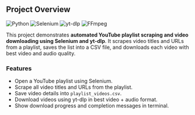 ## Project Overview

![Python](https://img.shields.io/badge/Python-3.11-blue?logo=python&logoColor=white)
![Selenium](https://img.shields.io/badge/Selenium-WebDriver-green?logo=selenium&logoColor=white)
![yt-dlp](https://img.shields.io/badge/yt--dlp-latest-orange)
![FFmpeg](https://img.shields.io/badge/FFmpeg-required-red)

This project demonstrates **automated YouTube playlist scraping and video downloading using Selenium and yt-dlp**. It scrapes video titles and URLs from a playlist, saves the list into a CSV file, and downloads each video with best video and audio quality.

### Features

- Open a YouTube playlist using Selenium.
- Scrape all video titles and URLs from the playlist.
- Save video details into `playlist_videos.csv`.
- Download videos using yt-dlp in best video + audio format.
- Show download progress and completion messages in terminal.
